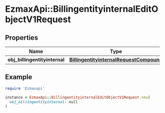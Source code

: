 # EzmaxApi::BillingentityinternalEditObjectV1Request

## Properties

| Name | Type | Description | Notes |
| ---- | ---- | ----------- | ----- |
| **obj_billingentityinternal** | [**BillingentityinternalRequestCompound**](BillingentityinternalRequestCompound.md) |  |  |

## Example

```ruby
require 'Ezmaxapi'

instance = EzmaxApi::BillingentityinternalEditObjectV1Request.new(
  obj_billingentityinternal: null
)
```

